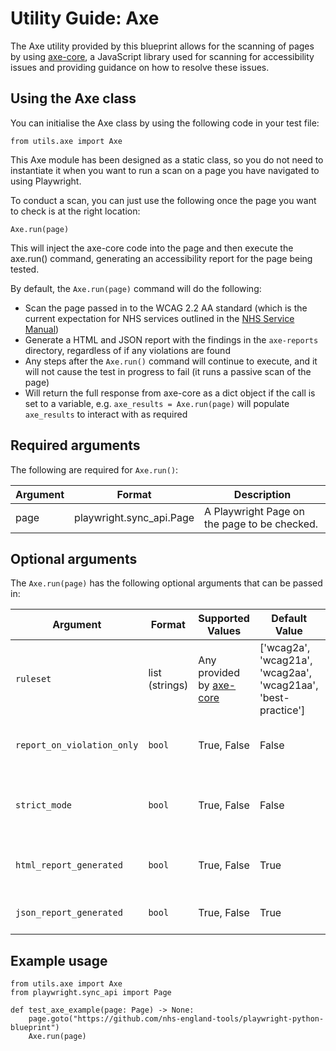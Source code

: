 # Utility Guide: Axe

The Axe utility provided by this blueprint allows for the scanning of pages by using [axe-core](https://github.com/dequelabs/axe-core), a JavaScript
library used for scanning for accessibility issues and providing guidance on how to resolve these issues.

## Using the Axe class

You can initialise the Axe class by using the following code in your test file:

    from utils.axe import Axe

This Axe module has been designed as a static class, so you do not need to instantiate it when you want to run a scan on a page you have navigated to
using Playwright.

To conduct a scan, you can just use the following once the page you want to check is at the right location:

    Axe.run(page)

This will inject the axe-core code into the page and then execute the axe.run() command, generating an accessibility report for the page being tested.

By default, the `Axe.run(page)` command will do the following:

* Scan the page passed in to the WCAG 2.2 AA standard (which is the current expectation for NHS services outlined in the [NHS Service Manual](https://service-manual.nhs.uk/accessibility/what-all-NHS-services-need-to-do))
* Generate a HTML and JSON report with the findings in the `axe-reports` directory, regardless of if any violations are found
* Any steps after the `Axe.run()` command will continue to execute, and it will not cause the test in progress to fail (it runs a passive scan of the page)
* Will return the full response from axe-core as a dict object if the call is set to a variable, e.g. `axe_results = Axe.run(page)` will populate `axe_results` to interact with as required

## Required arguments

The following are required for `Axe.run()`:

|Argument|Format|Description|
|--------|------|-----------|
|page|playwright.sync_api.Page|A Playwright Page on the page to be checked.|

## Optional arguments

The `Axe.run(page)` has the following optional arguments that can be passed in:

|Argument|Format|Supported Values|Default Value|Description|
|--------|------|----------------|-------------|-----------|
|`ruleset` |list (strings)|Any provided by [axe-core](https://www.deque.com/axe/core-documentation/api-documentation/)|['wcag2a', 'wcag21a', 'wcag2aa', 'wcag21aa', 'best-practice']|The tags that axe-core uses to filter specific checks. Defaulted to rules used for the WCAG 2.2 AA standard.|
|`report_on_violation_only`|`bool`|True, False|False|If True, HTML and JSON reports will only be generated if at least one violation is found.|
|`strict_mode`|`bool`|True, False|False|If True, when a violation is found an AxeAccessibilityException is raised, causing a test failure.|
|`html_report_generated`|`bool`|True, False|True|If True, a HTML report will be generated summarising the axe-core findings.|
|`json_report_generated`|`bool`|True, False|True|If True, a JSON report will be generated with the full axe-core findings.|

## Example usage

    from utils.axe import Axe
    from playwright.sync_api import Page

    def test_axe_example(page: Page) -> None:
        page.goto("https://github.com/nhs-england-tools/playwright-python-blueprint")
        Axe.run(page)
